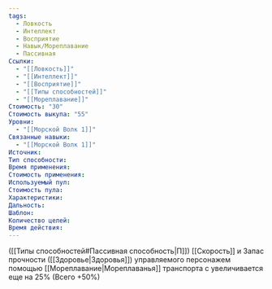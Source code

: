 ```yaml
---
tags:
  - Ловкость
  - Интеллект
  - Восприятие
  - Навык/Мореплавание
  - Пассивная
Ссылки:
  - "[[Ловкость]]"
  - "[[Интеллект]]"
  - "[[Восприятие]]"
  - "[[Типы способностей]]"
  - "[[Мореплавание]]"
Стоимость: "30"
Стоимость выкупа: "55"
Уровни:
  - "[[Морской Волк 1]]"
Связанные навыки:
  - "[[Морской Волк 1]]"
Источник:
Тип способности:
Время применения:
Стоимость применения:
Используемый пул:
Стоимость пула:
Характеристики:
Дальность:
Шаблон:
Количество целей:
Время действия:
---
```

([[Типы способностей#Пассивная способность|П]]) [[Скорость]] и Запас прочности ([[Здоровье|Здоровья]]) управляемого персонажем помощью [[Мореплавание|Мореплаванья]] транспорта с  увеличивается еще на 25% (Всего +50%)